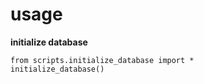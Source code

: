
# usage


**initialize database**

```
from scripts.initialize_database import *
initialize_database()
```



